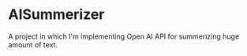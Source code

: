 # AISummerizer
A project in which I'm implementing Open AI API for summerizing huge amount of text.
